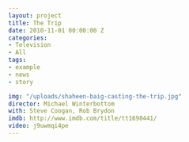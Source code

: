 ```yaml
---
layout: project
title: The Trip
date: 2010-11-01 00:00:00 Z
categories:
- Television
- All
tags:
- example
- news
- story

img: "/uploads/shaheen-baig-casting-the-trip.jpg"
director: Michael Winterbottom
with: Steve Coogan, Rob Brydon
imdb: http://www.imdb.com/title/tt1698441/
video: j9uwmqi4pe
---
```


